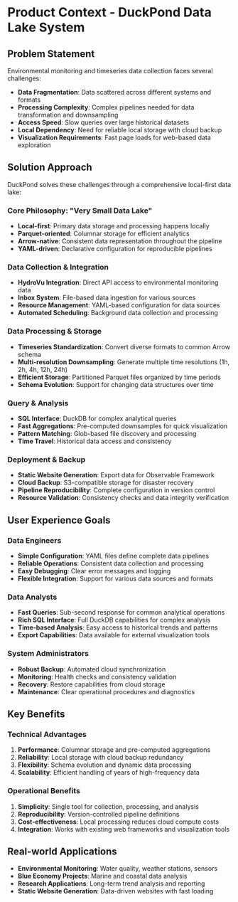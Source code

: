 # Product Context - DuckPond Data Lake System

## Problem Statement
Environmental monitoring and timeseries data collection faces several challenges:
- **Data Fragmentation**: Data scattered across different systems and formats
- **Processing Complexity**: Complex pipelines needed for data transformation and downsampling
- **Access Speed**: Slow queries over large historical datasets
- **Local Dependency**: Need for reliable local storage with cloud backup
- **Visualization Requirements**: Fast page loads for web-based data exploration

## Solution Approach
DuckPond solves these challenges through a comprehensive local-first data lake:

### Core Philosophy: "Very Small Data Lake"
- **Local-first**: Primary data storage and processing happens locally
- **Parquet-oriented**: Columnar storage for efficient analytics
- **Arrow-native**: Consistent data representation throughout the pipeline
- **YAML-driven**: Declarative configuration for reproducible pipelines

### Data Collection & Integration
- **HydroVu Integration**: Direct API access to environmental monitoring data
- **Inbox System**: File-based data ingestion for various sources
- **Resource Management**: YAML-based configuration for data sources
- **Automated Scheduling**: Background data collection and processing

### Data Processing & Storage
- **Timeseries Standardization**: Convert diverse formats to common Arrow schema
- **Multi-resolution Downsampling**: Generate multiple time resolutions (1h, 2h, 4h, 12h, 24h)
- **Efficient Storage**: Partitioned Parquet files organized by time periods
- **Schema Evolution**: Support for changing data structures over time

### Query & Analysis
- **SQL Interface**: DuckDB for complex analytical queries
- **Fast Aggregations**: Pre-computed downsamples for quick visualization
- **Pattern Matching**: Glob-based file discovery and processing
- **Time Travel**: Historical data access and consistency

### Deployment & Backup
- **Static Website Generation**: Export data for Observable Framework
- **Cloud Backup**: S3-compatible storage for disaster recovery
- **Pipeline Reproducibility**: Complete configuration in version control
- **Resource Validation**: Consistency checks and data integrity verification

## User Experience Goals

### Data Engineers
- **Simple Configuration**: YAML files define complete data pipelines
- **Reliable Operations**: Consistent data collection and processing
- **Easy Debugging**: Clear error messages and logging
- **Flexible Integration**: Support for various data sources and formats

### Data Analysts
- **Fast Queries**: Sub-second response for common analytical operations
- **Rich SQL Interface**: Full DuckDB capabilities for complex analysis
- **Time-based Analysis**: Easy access to historical trends and patterns
- **Export Capabilities**: Data available for external visualization tools

### System Administrators
- **Robust Backup**: Automated cloud synchronization
- **Monitoring**: Health checks and consistency validation
- **Recovery**: Restore capabilities from cloud storage
- **Maintenance**: Clear operational procedures and diagnostics

## Key Benefits

### Technical Advantages
1. **Performance**: Columnar storage and pre-computed aggregations
2. **Reliability**: Local storage with cloud backup redundancy
3. **Flexibility**: Schema evolution and dynamic data processing
4. **Scalability**: Efficient handling of years of high-frequency data

### Operational Benefits
1. **Simplicity**: Single tool for collection, processing, and analysis
2. **Reproducibility**: Version-controlled pipeline definitions
3. **Cost-effectiveness**: Local processing reduces cloud compute costs
4. **Integration**: Works with existing web frameworks and visualization tools

## Real-world Applications
- **Environmental Monitoring**: Water quality, weather stations, sensors
- **Blue Economy Projects**: Marine and coastal data analysis
- **Research Applications**: Long-term trend analysis and reporting
- **Static Website Generation**: Data-driven websites with fast loading
